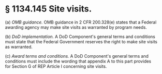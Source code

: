 # § 1134.145   Site visits.

(a) *OMB guidance.* OMB guidance in 2 CFR 200.328(e) states that a Federal awarding agency may make site visits as warranted by program needs.


(b) *DoD implementation.* A DoD Component's general terms and conditions must state that the Federal Government reserves the right to make site visits as warranted.


(c) *Award terms and conditions.* A DoD Component's general terms and conditions must include the wording that appendix A to this part provides for Section G of REP Article I concerning site visits.




